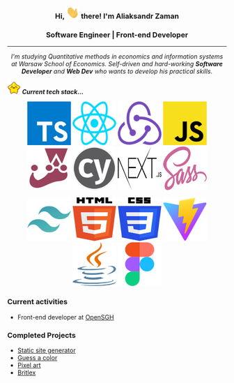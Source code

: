 <h3 align="center"> Hi, <img src="https://raw.githubusercontent.com/ABSphreak/ABSphreak/master/gifs/Hi.gif" width="30px"> there! I'm Aliaksandr Zaman</h3>
<h3 align="center">Software Engineer | Front-end Developer</h3>
<hr>
<em>
<p align="center">
I'm studying Quantitative methods in economics and information systems at Warsaw School of Economics.
 Self-driven and hard-working <b>Software Developer</b> and <b>Web Dev</b>
who wants to develop his practical skills.</p>
</em>


<img src="icons/star.webp" width="30px">&nbsp;***Current tech stack...***
<p align = center>
<img height="100px" width="100px" src="icons/ts-icon.svg" alt="typescript-icon">
<img height="100px" width="100px" src="icons/react-icon.svg" alt="react-icon">
<img height="100px" width="100px" src="icons/redux-icon.svg" alt="redux-icon">
<img height="100px" width="100px" src="icons/javascript-icon.svg" alt="java-script-icon">
<img height="100px" width="100px" src="icons/jest-icon.svg" alt="jest-icon">
<img height="100px" width="100px" src="icons/cypress-icon.svg" alt="cypress-icon">
<img height="100px" width="100px" src="icons/nextjs-icon.svg" alt="nextjs-icon">
<img height="100px" width="100px" src="icons/sass-icon.svg" alt="sass-icon">




</p>
<p align = center style='text-align: center'>
<img height="100px" width="100px" src="icons/tailwind-icon.svg" alt="tailwind-icon">
<img height="100px" width="100px" src="icons/html-5-icon.svg" alt="html5-icon">
<img height="100px" width="100px" src="icons/css-3-icon.svg" alt="css-icon">
<img height="100px" width="100px" src="icons/vite-icon.svg" alt="vite-icon">
<img height="100px" width="100px" src="icons/java-icon.svg" alt="java-icon">
<img height="100px" width="100px" src="icons/figma-icon.svg" alt="figma-icon">
</p>

<h3>Current activities</h3>
<ul>
<li>Front-end developer at  <a href="https://github.com/OpenSGH">OpenSGH</a></li>
</ul>

<h3>Completed Projects</h3>
<ul>
<li><a href="https://aliaksandrzaman.github.io/staticSiteGenerator/">Static site generator</a></li>
<li><a href="https://aliaksandrzaman.github.io/guess-a-color/">Guess a color</a></li>
<li><a href="https://aliaksandrzaman.github.io/pixelArt/">Pixel art</a></li>
<li><a href="https://aliaksandrzaman.github.io/britlex/">Britlex</a></li>
</ul>

